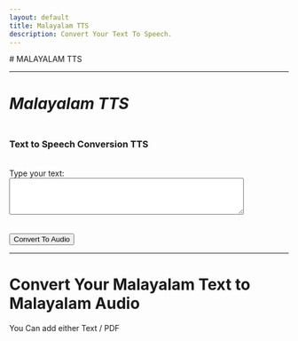 ```yaml
---
layout: default
title: Malayalam TTS
description: Convert Your Text To Speech.
---
```


<link rel="stylesheet" href="styles.css">
# MALAYALAM TTS
<hr class="centered-line">
<h5 class="centered-text" style="font-size: 28px; font-weight: bold;">Malayalam TTS</h5> <!-- Adjust the font size -->


<h3>Text to Speech Conversion TTS</h3><br>

<form action="process-text" method="post">
  <label for="text-input">Type your text:</label>
  <textarea id="text-input" name="user-text" rows="4" cols="50"></textarea>
  <br><br><br>
  <button type="submit" class="btn btn-custom">Convert To Audio</button>
</form>

<hr class="centered-line">

# Convert Your Malayalam Text to Malayalam Audio
<p class="centered-text">You Can add either Text / PDF </p>
